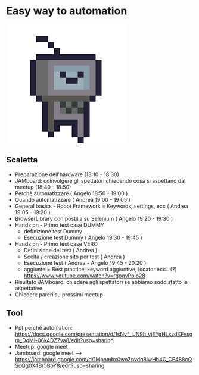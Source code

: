 # Easy way to automation

![robot](./robot-run.gif)

## Scaletta

* Preparazione dell'hardware (18:10 - 18:30)
* JAMboard: coinvolgere gli spettatori chiedendo cosa si aspettano dal meetup (18:40 - 18:50) 
* Perchè automatizzare ( Angelo 18:50 - 19:00 )  
* Quando automatizzare ( Andrea 19:00 - 19:05 )
* General basics - Robot Framework = Keywords, settings, ecc ( Andrea 19:05 - 19:20 )
* BrowserLibrary con postilla su Selenium ( Angelo 19:20 - 19:30 )
* Hands on - Primo test case DUMMY
    * definizione test Dummy 
    * Esecuzione test Dummy ( Angelo 19:30 - 19:45 )
* Hands on - Primo test case VERO
    * Definizione del test ( Andrea )
    * Scelta / creazione sito per test ( Andrea )
    * Esecuzione test ( Andrea - Angelo 19:45 - 20:20 )
    * aggiunte = Best practice, keyword aggiuntive, locator ecc.. (?) https://www.youtube.com/watch?v=rgpqyPblo28 
* Risultato JAMboard: chiedere agli spettatori se abbiamo soddisfatto le aspettative
* Chiedere pareri su prossimi meetup

## Tool
* Ppt perchè automation: https://docs.google.com/presentation/d/1sNyf_IJN9h_vjEYgHLszdXFvsgm_DqMi-06k4DZ7ya8/edit?usp=sharing
* Meetup: google meet
* Jamboard: google meet --> https://jamboard.google.com/d/1Mpnmbx0woZpvdq8lwHb4C_CE488cQScQg0X4Br5BbY8/edit?usp=sharing
